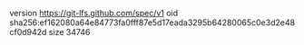 version https://git-lfs.github.com/spec/v1
oid sha256:ef162080a64e84773fa0fff87e5d17eada3295b64280065c0e3d2e48cf0d942d
size 34746
